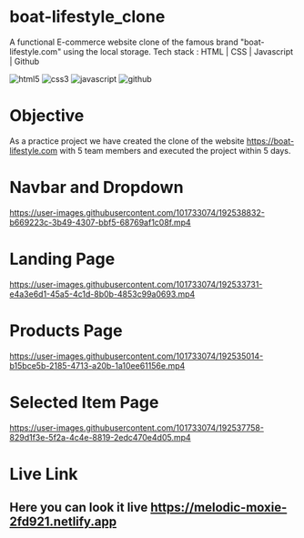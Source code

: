# boat-lifestyle_clone
A functional E-commerce website clone of the famous brand "boat-lifestyle.com" using the local storage.
 Tech stack :  HTML | CSS | Javascript | Github

<p>
    <img src="https://img.shields.io/badge/HTML5-E34F26?style=for-the-badge&logo=html5&logoColor=white" alt="html5" />
    <img src="https://img.shields.io/badge/CSS3-1572B6?style=for-the-badge&logo=css3&logoColor=white" alt="css3" />
    <img src="https://img.shields.io/badge/JavaScript-323330?style=for-the-badge&logo=javascript&logoColor=F7DF1E" alt="javascript" />
    <img src="https://img.shields.io/badge/GitHub-100000?style=for-the-badge&logo=github&logoColor=white" alt="github" />
    
    
</p>


# Objective

As a practice project we have created the clone of the website <a href="https://boat-lifestyle.com"> https://boat-lifestyle.com </a> with 5 team members and executed the project within 5 days. 

# Navbar and Dropdown
https://user-images.githubusercontent.com/101733074/192538832-b669223c-3b49-4307-bbf5-68769af1c08f.mp4


# Landing Page
https://user-images.githubusercontent.com/101733074/192533731-e4a3e6d1-45a5-4c1d-8b0b-4853c99a0693.mp4


# Products Page
https://user-images.githubusercontent.com/101733074/192535014-b15bce5b-2185-4713-a20b-1a10ee61156e.mp4

# Selected Item Page
https://user-images.githubusercontent.com/101733074/192537758-829d1f3e-5f2a-4c4e-8819-2edc470e4d05.mp4



# Live Link
## Here you can look it live <a href="https://melodic-moxie-2fd921.netlify.app" target="_blank"> https://melodic-moxie-2fd921.netlify.app </a>




